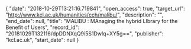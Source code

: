{
  "date": "2018-10-29T13:21:16.719841", 
  "open_access": true, 
  "target_url": "http://www.kcl.ac.uk/humanities/cch/malibu/", 
  "description": "", 
  "end_date": null, 
  "title": "MALIBU : MAnaging the hybrid LIbrary for the Benefit of Users", 
  "record_id": "20181029T132116/dpDDNXqQ9i5S1Dwlq+XY5g==", 
  "publisher": "kcl.ac.uk", 
  "start_date": null
}

